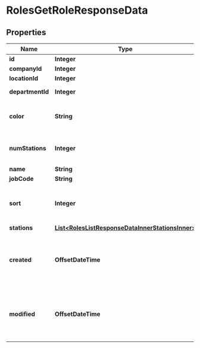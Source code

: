 

# RolesGetRoleResponseData


## Properties

| Name | Type | Description | Notes |
|------------ | ------------- | ------------- | -------------|
|**id** | **Integer** | Role ID |  [optional] |
|**companyId** | **Integer** | Company ID |  [optional] |
|**locationId** | **Integer** | Location ID |  [optional] |
|**departmentId** | **Integer** | Department ID |  [optional] |
|**color** | **String** | A hex number representing the color |  [optional] |
|**numStations** | **Integer** | The number of stations this role contains |  [optional] |
|**name** | **String** | Role name |  [optional] |
|**jobCode** | **String** | Job code |  [optional] |
|**sort** | **Integer** | The order in which the roles will be listed in the web app |  [optional] |
|**stations** | [**List&lt;RolesListResponseDataInnerStationsInner&gt;**](RolesListResponseDataInnerStationsInner.md) |  |  [optional] |
|**created** | **OffsetDateTime** | The ISO8601 date and time in UTC when the role was created |  [optional] |
|**modified** | **OffsetDateTime** | The ISO8601 date and time in UTC when the role was modified |  [optional] |



